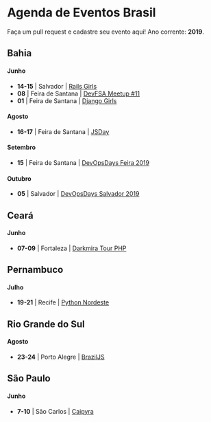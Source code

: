 # Agenda de Eventos Brasil
Faça um pull request e cadastre seu evento aqui! Ano corrente: **2019**.

## Bahia

#### Junho
* **14-15** | Salvador | [Rails Girls](http://railsgirls.com/salvador201906.html)
* **08** | Feira de Santana | [DevFSA Meetup #11](https://devfsa.com.br)
* **01** | Feira de Santana | [Django Girls](https://djangogirls.org/feiradesantana/)

#### Agosto
* **16-17** | Feira de Santana | [JSDay](https://fsa.jsday.com.br/)

#### Setembro
* **15** | Feira de Santana | [DevOpsDays Feira 2019](https://devopsdays.org/events/2019-feira-de-santana/)

#### Outubro
* **05** | Salvador | [DevOpsDays Salvador 2019](https://devopsdays.org/events/2019-salvador/welcome/)

## Ceará

#### Junho
* **07-09** | Fortaleza | [Darkmira Tour PHP](https://php.darkmiratour.rocks/2019/)

## Pernambuco

#### Julho
* **19-21** | Recife | [Python Nordeste](https://2019.pythonnordeste.org/)

## Rio Grande do Sul

#### Agosto
* **23-24** | Porto Alegre | [BrazilJS](https://braziljs.org/conf/)

## São Paulo

#### Junho
* **7-10** | São Carlos | [Caipyra](https://caipyra.python.org.br/)
